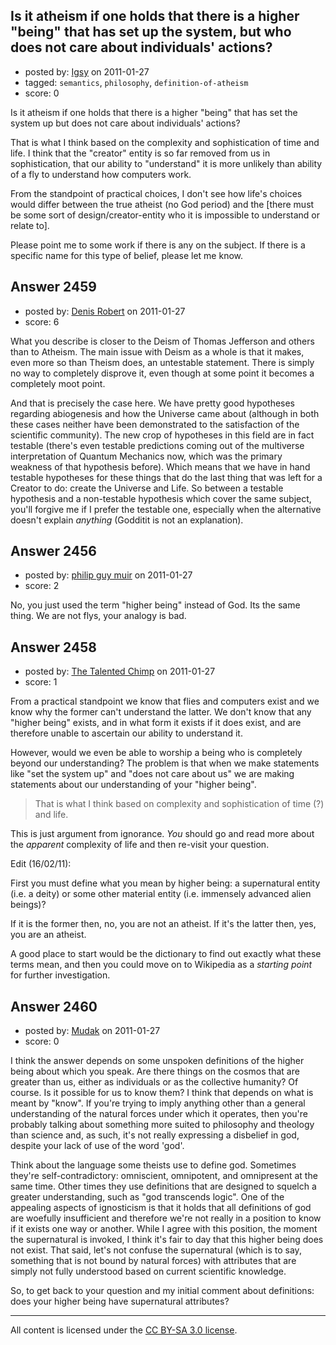 ## Is it atheism if one holds that there is a higher "being" that has set up the system, but who does not care about individuals' actions?

- posted by: [Igsy](https://stackexchange.com/users/-1/944-igsy) on 2011-01-27
- tagged: `semantics`, `philosophy`, `definition-of-atheism`
- score: 0

Is it atheism if one holds that there is a higher "being" that has set the system up but does not care about individuals' actions?

That is what I think based on the complexity and sophistication of time and life. I think that the "creator" entity is so far removed from us in sophistication, that our ability to "understand" it is more unlikely than ability of a fly to understand how computers work.

From the standpoint of practical choices, I don't see how life's choices would differ between the true atheist (no God period) and the [there must be some sort of design/creator-entity who it is impossible to understand or relate to].

Please point me to some work if there is any on the subject. If there is a specific name for this type of belief, please let me know.


## Answer 2459

- posted by: [Denis Robert](https://stackexchange.com/users/-1/122-denis-robert) on 2011-01-27
- score: 6

What you describe is closer to the Deism of Thomas Jefferson and others than to Atheism. The main issue with Deism as a whole is that it makes, even more so than Theism does, an untestable statement. There is simply no way to completely disprove it, even though at some point it becomes a completely moot point. 

And that is precisely the case here. We have pretty good hypotheses regarding abiogenesis and how the Universe came about (although in both these cases neither have been demonstrated to the satisfaction of the scientific community). The new crop of hypotheses in this field are in fact testable (there's even testable predictions coming out of the multiverse interpretation of Quantum Mechanics now, which was the primary weakness of that hypothesis before). Which means that we have in hand testable hypotheses for these things that do the last thing that was left for a Creator to do: create the Universe and Life. So between a testable hypothesis and a non-testable hypothesis which cover the same subject, you'll forgive me if I prefer the testable one, especially when the alternative doesn't explain *anything* (Godditit is not an explanation).



## Answer 2456

- posted by: [philip guy muir](https://stackexchange.com/users/-1/182-philip-guy-muir) on 2011-01-27
- score: 2

No, you just used the term "higher being" instead of God. Its the same thing. We are not flys, your analogy is bad. 


## Answer 2458

- posted by: [The Talented Chimp](https://stackexchange.com/users/-1/210-the-talented-chimp) on 2011-01-27
- score: 1

From a practical standpoint we know that flies and computers exist and we know why the former can't understand the latter. We don't know that any "higher being" exists, and in what form it exists if it does exist, and are therefore unable to ascertain our ability to understand it. 

However, would we even be able to worship a being who is completely beyond our understanding? The problem is that when we make statements like "set the system up" and "does not care about us" we are making statements about our understanding of your "higher being".

> That is what I think based on
> complexity and sophistication of time (?)
> and life.

This is just argument from ignorance. *You* should go and read more about the *apparent* complexity of life and then re-visit your question.

Edit (16/02/11):

First you must define what you mean by higher being: a supernatural entity (i.e. a deity) or some other material entity (i.e. immensely advanced alien beings)? 

If it is the former then, no, you are not an atheist. If it's the latter then, yes, you are an atheist.

A good place to start would be the dictionary to find out exactly what these terms mean, and then you could move on to Wikipedia as a *starting point* for further investigation.


## Answer 2460

- posted by: [Mudak](https://stackexchange.com/users/-1/205-mudak) on 2011-01-27
- score: 0

I think the answer depends on some unspoken definitions of the higher being about which you speak.  Are there things on the cosmos that are greater than us, either as individuals or as the collective humanity?  Of course.  Is it possible for us to know them?  I think that depends on what is meant by "know". If you're trying to imply anything other than a general understanding of the natural forces under which it operates, then you're probably talking about something more suited to philosophy and theology than science and, as such, it's not really expressing a disbelief in god, despite your lack of use of the word 'god'. 

Think about the language some theists use to define god.  Sometimes they're self-contradictory: omniscient, omnipotent, and omnipresent at the same time. Other times they use definitions that are designed to squelch a greater understanding, such as "god transcends logic".  One of the appealing aspects of ignosticism is that it holds that all definitions of god are woefully insufficient and therefore we're not really in a position to know if it exists one way or another.  While I agree with this position, the moment the supernatural is invoked, I think it's fair to day that this higher being does not exist. That said, let's not confuse the supernatural (which is to say, something that is not bound by natural forces) with attributes that are simply not fully understood based on current scientific knowledge.  

So, to get back to your question and my initial comment about definitions: does your higher being have supernatural attributes?





---

All content is licensed under the [CC BY-SA 3.0 license](https://creativecommons.org/licenses/by-sa/3.0/).
